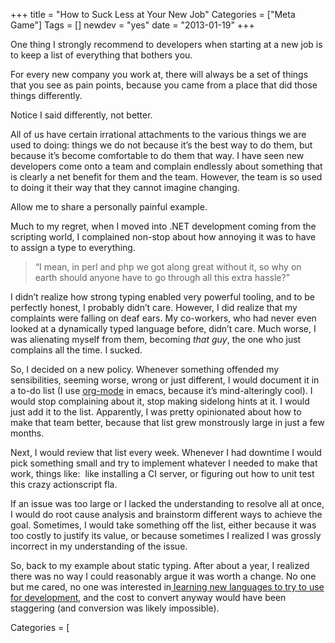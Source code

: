 +++
title = "How to Suck Less at Your New Job"
Categories = ["Meta Game"]
Tags = []
newdev = "yes"
date = "2013-01-19"
+++
<p>One thing I strongly recommend to developers when starting at a new job is to keep a list of everything that bothers you.</p>

<p>For every new company you work at, there will always be a set of things that you see as pain points, because you came from a place that did those things differently.</p>

<p>Notice I said differently, not better.</p>

<p>All of us have certain irrational attachments to the various things we are used to doing: things we do not because it’s the best way to do them, but because it’s become comfortable to do them that way. I have seen new developers come onto a team and complain endlessly about something that is clearly a net benefit for them and the team. However, the team is so used to doing it their way that they cannot imagine changing.</p>

<p>Allow me to share a personally painful example.</p>

<p>Much to my regret, when I moved into .NET development coming from the scripting world, I complained non-stop about how annoying it was to have to assign a type to everything.</p>
<blockquote>
<p dir="ltr"><p>“I mean, in perl and php we got along great without it, so why on earth should anyone have to go through all this extra hassle?”</p></p>
</blockquote>
<p>I didn’t realize how strong typing enabled very powerful tooling, and to be perfectly honest, I probably didn’t care. However, I did realize that my complaints were falling on deaf ears. My co-workers, who had never even looked at a dynamically typed language before, didn’t care. Much worse, I was alienating myself from them, becoming<em> that guy</em>, the one who just complains all the time. I sucked.</p>

<p>So, I decided on a new policy. Whenever something offended my sensibilities, seeming worse, wrong or just different, I would document it in a to-do list (I use <a href="http://orgmode.org/">org-mode</a> in emacs, because it’s mind-alteringly cool). I would stop complaining about it, stop making sidelong hints at it. I would just add it to the list. Apparently, I was pretty opinionated about how to make that team better, because that list grew monstrously large in just a few months.</p>

<p>Next, I would review that list every week. Whenever I had downtime I would pick something small and try to implement whatever I needed to make that work, things like:  like installing a CI server, or figuring out how to unit test this crazy actionscript fla.</p>

<p>If an issue was too large or I lacked the understanding to resolve all at once, I would do root cause analysis and brainstorm different ways to achieve the goal. Sometimes, I would take something off the list, either because it was too costly to justify its value, or because sometimes I realized I was grossly incorrect in my understanding of the issue.</p>

<p>So, back to my example about static typing. After about a year, I realized there was no way I could reasonably argue it was worth a change. No one but me cared, no one was interested in<a href="http://deliberate-software.com/how-to-escape-from-programming_language/" target="_blank"> learning new languages to try to use for development</a>, and the cost to convert anyway would have been staggering (and conversion was likely impossible).</p>

Categories = [
